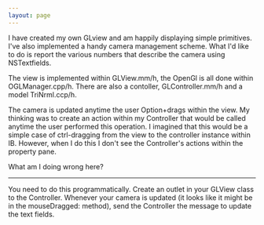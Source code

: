 ```yaml
---
layout: page
---
```




I have created my own GLview and am happily displaying simple primitives.  I've also implemented a handy camera management scheme.  What I'd like to do is report the various numbers that describe the camera using NSTextfields.

The view is implemented within GLView.mm/h, the OpenGl is all done within OGLManager.cpp/h.  There are also a contoller, GLController.mm/h and a model TriNrml.ccp/h. 

The camera is updated anytime the user Option+drags within the view.  My thinking was to create an action within my Controller that would be called anytime the user performed this operation.  I imagined that this would be a simple case of ctrl-dragging from the view to the controller instance within IB.  However, when I do this I don't see the Controller's actions within the property pane.

What am I doing wrong here?

----

You need to do this programmatically. Create an outlet in your GLView class to the Controller. Whenever your camera is updated (it looks like it might be in the mouseDragged: method), send the Controller the message to update the text fields.
